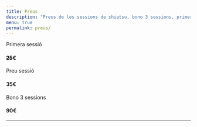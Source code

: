 ```yaml
---
title: Preus
description: "Preus de les sessions de shiatsu, bono 3 sessions, primera sessió i sessió puntual de shiatsu"
menu: true
permalink: preus/
---
```


<div class="row pricing">
  <div class="col-xs tier first">
      <p class="text-center">Primera sessió</p>
      <h4 class="price">
        <del><span class="val">25</span></del><span class="sup">€</span><span class="sub"></span>
      </h4>
  </div>
  <div class="col-xs tier single">
    <p class="text-center">Preu sessió</p>
    <h4 class="price">
      <span class="val">35</span><span class="sup">€</span>
    </h4>
  </div>
  <div class="col-xs tier bonus">
    <p class="text-center">Bono 3 sessions</p>
    <h4 class="price">
      <span class="val">90</span><span class="sup">€</span>
    </h4>
  </div>
</div>
<hr>
